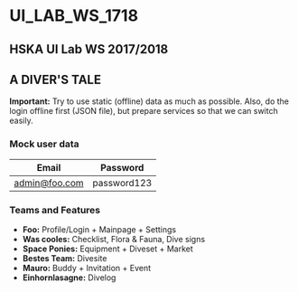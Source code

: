 # UI_LAB_WS_1718
## HSKA UI Lab WS 2017/2018

## A DIVER'S TALE

**Important:** Try to use static (offline) data as much as possible. Also, do the login offline first (JSON file), but prepare services so that we can switch easily.

### Mock user data

| Email | Password |
|-------|----------|
| admin@foo.com | password123 |

### Teams and Features

* **Foo:** Profile/Login + Mainpage + Settings
* **Was cooles:** Checklist, Flora & Fauna, Dive signs
* **Space Ponies:** Equipment + Diveset + Market
* **Bestes Team:** Divesite
* **Mauro:** Buddy + Invitation + Event
* **Einhornlasagne:** Divelog

